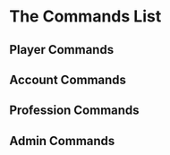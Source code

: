 # The Commands List

## Player Commands

## Account Commands

## Profession Commands

## Admin Commands